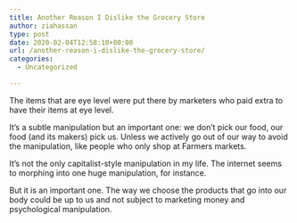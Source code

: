 ```yaml
---
title: Another Reason I Dislike the Grocery Store
author: ziahassan
type: post
date: 2020-02-04T12:58:10+00:00
url: /another-reason-i-dislike-the-grocery-store/
categories:
  - Uncategorized

---
```

The items that are eye level were put there by marketers who paid extra to have their items at eye level.

It&#8217;s a subtle manipulation but an important one: we don&#8217;t pick our food, our food (and its makers) pick us. Unless we actively go out of our way to avoid the manipulation, like people who only shop at Farmers markets.

It&#8217;s not the only capitalist-style manipulation in my life. The internet seems to morphing into one huge manipulation, for instance.

But it is an important one. The way we choose the products that go into our body could be up to us and not subject to marketing money and psychological manipulation.
